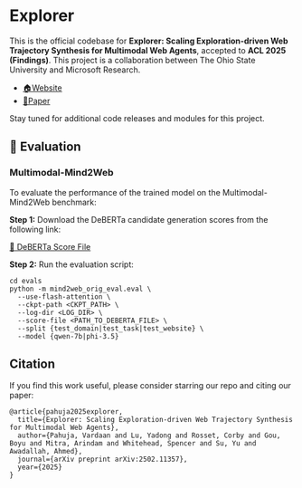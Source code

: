 # Explorer

This is the official codebase for **Explorer: Scaling Exploration-driven Web Trajectory Synthesis for Multimodal Web Agents**, accepted to **ACL 2025 (Findings)**. This project is a collaboration between The Ohio State University and Microsoft Research.

- [🏠Website](https://osu-nlp-group.github.io/Explorer/)
- [📖Paper](https://arxiv.org/pdf/2502.11357)

Stay tuned for additional code releases and modules for this project.

## 🧪 Evaluation

### Multimodal-Mind2Web

To evaluate the performance of the trained model on the Multimodal-Mind2Web benchmark:

**Step 1:** Download the DeBERTa candidate generation scores from the following link:

[🔗 DeBERTa Score File](https://buckeyemailosu-my.sharepoint.com/:u:/g/personal/deng_595_buckeyemail_osu_edu/EZllMua3lABAhXQnCN7-pr4BIP4YV8xPfbgyP5FXT18wag?e=yXkK8k)

**Step 2:** Run the evaluation script:

```
cd evals
python -m mind2web_orig_eval.eval \
  --use-flash-attention \
  --ckpt-path <CKPT_PATH> \
  --log-dir <LOG_DIR> \
  --score-file <PATH_TO_DEBERTA_FILE> \
  --split {test_domain|test_task|test_website} \
  --model {qwen-7b|phi-3.5}
```

## Citation

If you find this work useful, please consider starring our repo and citing our paper: 

```
@article{pahuja2025explorer,
  title={Explorer: Scaling Exploration-driven Web Trajectory Synthesis for Multimodal Web Agents},
  author={Pahuja, Vardaan and Lu, Yadong and Rosset, Corby and Gou, Boyu and Mitra, Arindam and Whitehead, Spencer and Su, Yu and Awadallah, Ahmed},
  journal={arXiv preprint arXiv:2502.11357},
  year={2025}
}
```